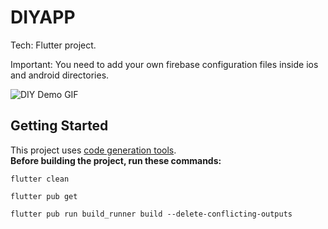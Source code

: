 # DIYAPP 

Tech: Flutter project.

Important: You need to add your own firebase configuration files inside ios and android directories.


![DIY Demo GIF](assets/gifs/diyappdemo.gif)

## Getting Started

This project uses [code generation tools](https://pub.dev/packages/build_runner).<br>
**Before building the project, run these commands:**<br>

```shell script
flutter clean
```

```shell script
flutter pub get
```

```shell script
flutter pub run build_runner build --delete-conflicting-outputs
```
